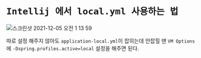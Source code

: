 # `Intellij 에서 local.yml 사용하는 법`

![스크린샷 2021-12-05 오전 1 13 59](https://user-images.githubusercontent.com/45676906/144716585-ec0d90b1-2611-4ea9-9772-9fb9516d3fc6.png)

따로 설정 해주지 않아도 `application-local.yml`이 잡히는데 안잡힐 땐 `VM Options`에 `-Dspring.profiles.active=local` 설정을 해주면 된다.